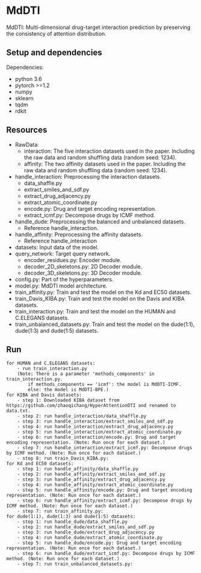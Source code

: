 # MdDTI
MdDTI: Multi-dimensional drug-target interaction prediction by preserving the consistency of attention distribution.

## Setup and dependencies
Dependencies:
* python 3.6
* pytorch >=1.2
* numpy
* sklearn
* tqdm
* rdkit

## Resources
* RawData:
    - interaction: The five interaction datasets used in the paper. Including the raw data and random shuffling data (random seed: 1234).
    - affinity: The two affinity datasets used in the paper. Including the raw data and random shuffling data (random seed: 1234).
* handle_interaction: Preprocessing the interaction datasets.
    - data_shaffle.py
    - extract_smiles_and_sdf.py
    - extract_drug_adjacency.py
    - extract_atomic_coordinate.py
    - encode.py: Drug and target encoding representation.
    - extract_icmf.py: Decompose drugs by ICMF method.
* handle_dude: Preprocessing the balanced and unbalanced datasets.
    - Reference handle_interaction.
* handle_affinity: Preprocessing the affinity datasets.
    - Reference handle_interaction
* datasets: Input data of the model.
* query_network: Target query network.
    - encoder_residues.py: Encoder module.
    - decoder_2D_skeletons.py: 2D Decoder module.
    - decoder_3D_skeletons.py: 3D Decoder module.
* config.py: Part of the hyperparameters.
* model.py: MdDTI model architecture.
* train_affinity.py: Train and test the model on the Kd and EC50 datasets.
* train_Davis_KIBA.py: Train and test the model on the Davis and KIBA datasets.
* train_interaction.py: Train and test the model on the HUMAN and C.ELEGANS datasets.
* train_unbalanced_datasets.py: Train and test the model on the dude(1:1), dude(1:3) and dude(1:5) datasets.

## Run
    for HUMAN and C.ELEGANS datasets:
        - run train_interaction.py
        (Note: There is a parameter 'methods_components' in train_interaction.py. 
            if methods_components == 'icmf': the model is MdDTI-ICMF.
            else: the model is MdDTI-BPE.)
    for KIBA and Davis datasets:
        - step 1: Downloaded KIBA dataset from https://github.com/zhaoqichang/HyperAttentionDTI and renamed to data.txt.
        - step 2: run handle_interaction/data_shaffle.py
        - step 3: run handle_interaction/extract_smiles_and_sdf.py
        - step 4: run handle_interaction/extract_drug_adjacency.py
        - step 5: run handle_interaction/extract_atomic_coordinate.py
        - step 6: run handle_interaction/encode.py: Drug and target encoding representation. (Note: Run once for each dataset.)
        - step 7: run handle_interaction/extract_icmf.py: Decompose drugs by ICMF method. (Note: Run once for each dataset.)
        - step 8: run train_Davis_KIBA.py:
    for Kd and EC50 datasets:
        - step 1: run handle_affinity/data_shaffle.py
        - step 2: run handle_affinity/extract_smiles_and_sdf.py
        - step 3: run handle_affinity/extract_drug_adjacency.py
        - step 4: run handle_affinity/extract_atomic_coordinate.py
        - step 5: run handle_affinity/encode.py: Drug and target encoding representation. (Note: Run once for each dataset.)
        - step 6: run handle_affinity/extract_icmf.py: Decompose drugs by ICMF method. (Note: Run once for each dataset.)
        - step 7: run train_affinity.py:
    for dude(1:1), dude(1:3) and dude(1:5) datasets:
        - step 1: run handle_dude/data_shaffle.py
        - step 2: run handle_dude/extract_smiles_and_sdf.py
        - step 3: run handle_dude/extract_drug_adjacency.py
        - step 4: run handle_dude/extract_atomic_coordinate.py
        - step 5: run handle_dude/encode.py: Drug and target encoding representation. (Note: Run once for each dataset.)
        - step 6: run handle_dude/extract_icmf.py: Decompose drugs by ICMF method. (Note: Run once for each dataset.)
        - step 7: run train_unbalanced_datasets.py:
